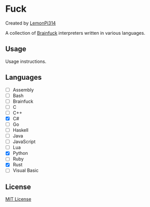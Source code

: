 # Fuck
Created by [LemonPi314](https://github.com/LemonPi314)

A collection of [Brainfuck](https://esolangs.org/wiki/Brainfuck) interpreters written in various languages.

## Usage
Usage instructions.

## Languages
- [ ] Assembly
- [ ] Bash
- [ ] Brainfuck
- [ ] C
- [ ] C++
- [x] C#
- [ ] Go
- [ ] Haskell
- [ ] Java
- [ ] JavaScript
- [ ] Lua
- [x] Python
- [ ] Ruby
- [x] Rust
- [ ] Visual Basic

## License
[MIT License](license.txt)
